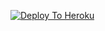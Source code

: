 [![Deploy To Heroku](https://www.herokucdn.com/deploy/button.svg)](https://heroku.com/deploy?template=https://github.com/LUCKYTXT/Luckytxt)
